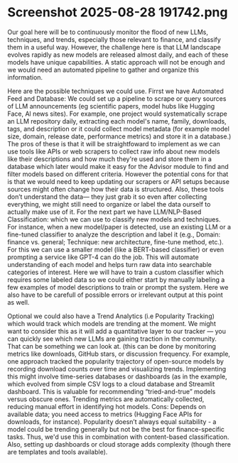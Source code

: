 # Screenshot 2025-08-28 191742.png

Our goal here will be to continuously monitor the flood of new LLMs, techniques, and trends, especially those relevant to finance, and classify them in a useful way. However, the challenge here is that LLM landscape
evolves rapidly as new models are released almost daily, and each of these models have unique capabilities. A static approach will not be enough and we would need an automated pipeline to gather and organize this
information.

Here are the possible techniques we could use. Firrst we have Automated Feed and Database: We could set up a pipeline to scrape or query sources of LLM announcements (eg scientific papers, model hubs like
Hugging Face, Al news sites). For example, one project would systematically scrape an LLM repository daily, extracting each model's name, family, downloads, tags, and description or it could collect model metadata
(for example model size, domain, release date, performance metrics) and store it in a database.) The pros of these is that it will be straightfoward to implement as we can use tools like APIs or web scrapers to collect
raw info about new models like their descriptions and how much they're used and store them in a database which later would make it easy for the Advisor module to find and filter models based on different criteria.
However the potential cons for that is that we would need to keep updating our scrapers or API setups because sources might often change how their data is structured. Also, these tools don’t understand the data—
they just grab it so even after collecting everything, we might still need to organize or label the data ourself to actually make use of it.
For the next part we have LLM/NLP-Based Classification: which we can use to classify new models and techniques. For instance, when a new model/paper is detected, use an existing LLM or a fine-tuned classifier
to analyze the description and label it (e.g., Domain: finance vs. general; Technique: new architecture, fine-tune method, etc.). For this we can use a smaller model (like a BERT-based classifier) or even prompting a
service like GPT-4 can do the job. This will automate understanding of each model and helps turn raw data into searchable categories of interest. Here we will have to train a custom classifier which requires some
labeled data so we could either start by manually labeling a few examples of model descriptions to train or prompt the system. Here we also have to be carefull of possible errors or irrelevant output at this point as
well.

Optional we could also have a Trend Analytics (i.e Popularity Tracking) which would track which models are trending at the moment. We might want to consider this as it will add a quantitative layer to our tracker —
you can quickly see which new LLMs are gaining traction in the community. That can be something we can look at. (this can be done by monitoring metrics like downloads, GitHub stars, or discussion frequency. For
example, one approach tracked the popularity trajectory of open-source models by recording download counts over time and visualizing trends. Implementing this might involve time-series databases or dashboards
(as in the example, which evolved from simple CSV logs to a cloud database and Streamlit dashboard. This is valuable for recommending “tried-and-true” models versus obscure ones. Trending metrics are
automatically collected, reducing manual effort in identifying hot models. Cons: Depends on available data; you need access to metrics (Hugging Face APIs for downloads, for instance). Popularity doesn’t always
equal suitability - a model could be trending generally but not be the best for finance-specific tasks. Thus, we'd use this in combination with content-based classification. Also, setting up dashboards or cloud storage
adds complexity (though there are templates and tools available).
